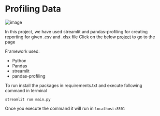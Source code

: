 # Profiling Data

![image](https://user-images.githubusercontent.com/75901421/156822429-9bf3b281-b9a5-4aa8-9033-96c8b8cb3b38.png)

In this project, we have used streamlit and pandas-profiling for creating reporting for given .csv and .xlsx file
Click on the below [project](https://share.streamlit.io/datascienceanywhere/dataprofile/main/main.py) to go to the page

Framework used:
- Python
- Pandas
- streamlit
- pandas-profiling

To run install the packages in requirements.txt and execute following command in terminal
```
streamlit run main.py
```
Once you execute the command it will run in `localhost:8501`
